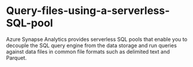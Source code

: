 # Query-files-using-a-serverless-SQL-pool
Azure Synapse Analytics provides serverless SQL pools that enable you to decouple the SQL query engine from the data storage and run queries against data files in common file formats such as delimited text and Parquet.
